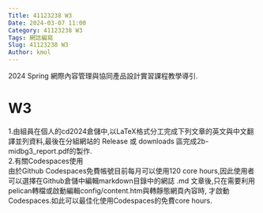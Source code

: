 ```yaml
---
Title: 41123238 W3
Date: 2024-03-07 11:00
Category: 41123238 W3
Tags: 網誌編寫
Slug: 41123238 W3
Author: kmol
---
```


2024 Spring 網際內容管理與協同產品設計實習課程教學導引.

<!-- PELICAN_END_SUMMARY -->

# W3

1.由組員在個人的cd2024倉儲中,以LaTeX格式分工完成下列文章的英文與中文翻譯並列資料,最後在分組網站的 Release 或 downloads 區完成2b-midbg3_report.pdf的製作.<br>
2.有關Codespaces使用<br>
由於Github Codespaces免費帳號目前每月可以使用120 core hours,因此使用者可以選擇在Github倉儲中編輯markdown目錄中的網誌 .md 文章後,只在需要利用pelican轉檔或啟動編輯config/content.htm與轉靜態網頁內容時, 才啟動Codespaces.如此可以最佳化使用Codespaces的免費core hours.